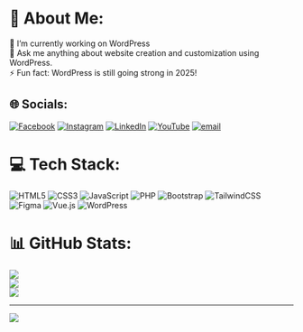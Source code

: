 # 💫 About Me:
🔭 I’m currently working on WordPress<br>💬 Ask me anything about website creation and customization using WordPress.<br>⚡ Fun fact: WordPress is still going strong in 2025!


## 🌐 Socials:
[![Facebook](https://img.shields.io/badge/Facebook-%231877F2.svg?logo=Facebook&logoColor=white)](https://facebook.com/samiulisslam) [![Instagram](https://img.shields.io/badge/Instagram-%23E4405F.svg?logo=Instagram&logoColor=white)](https://instagram.com/stepwithsami) [![LinkedIn](https://img.shields.io/badge/LinkedIn-%230077B5.svg?logo=linkedin&logoColor=white)](https://linkedin.com/in/stepwithsami) [![YouTube](https://img.shields.io/badge/YouTube-%23FF0000.svg?logo=YouTube&logoColor=white)](https://youtube.com/@stepwithsami) [![email](https://img.shields.io/badge/Email-D14836?logo=gmail&logoColor=white)](mailto:samiul.srss@gamil.com) 

# 💻 Tech Stack:
![HTML5](https://img.shields.io/badge/html5-%23E34F26.svg?style=for-the-badge&logo=html5&logoColor=white) ![CSS3](https://img.shields.io/badge/css3-%231572B6.svg?style=for-the-badge&logo=css3&logoColor=white) ![JavaScript](https://img.shields.io/badge/javascript-%23323330.svg?style=for-the-badge&logo=javascript&logoColor=%23F7DF1E) ![PHP](https://img.shields.io/badge/php-%23777BB4.svg?style=for-the-badge&logo=php&logoColor=white) ![Bootstrap](https://img.shields.io/badge/bootstrap-%238511FA.svg?style=for-the-badge&logo=bootstrap&logoColor=white) ![TailwindCSS](https://img.shields.io/badge/tailwindcss-%2338B2AC.svg?style=for-the-badge&logo=tailwind-css&logoColor=white) ![Figma](https://img.shields.io/badge/figma-%23F24E1E.svg?style=for-the-badge&logo=figma&logoColor=white) ![Vue.js](https://img.shields.io/badge/vue.js-%2335495e.svg?style=for-the-badge&logo=vuedotjs&logoColor=%234FC08D) ![WordPress](https://img.shields.io/badge/WordPress-%23117AC9.svg?style=for-the-badge&logo=WordPress&logoColor=white)
# 📊 GitHub Stats:
![](https://github-readme-stats.vercel.app/api?username=stepwithsami&theme=radical&hide_border=false&include_all_commits=false&count_private=false)<br/>
![](https://nirzak-streak-stats.vercel.app/?user=stepwithsami&theme=radical&hide_border=false)<br/>
![](https://github-readme-stats.vercel.app/api/top-langs/?username=stepwithsami&theme=radical&hide_border=false&include_all_commits=false&count_private=false&layout=compact)

---
[![](https://visitcount.itsvg.in/api?id=stepwithsami&icon=0&color=0)](https://visitcount.itsvg.in)

<!-- Proudly created with GPRM ( https://gprm.itsvg.in ) -->
